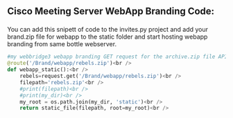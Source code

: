 ## Cisco Meeting Server WebApp Branding Code:<br /><p />
You can add this snipett of code to the invites.py project and add your brand.zip file for webapp to the static folder and 
start hosting webapp branding from same bottle webserver.<br /><p />



```python
#my webbridge3 webapp branding GET request for the archive.zip file API Sends http://<bottle webserver ip>:8080/Brand/webapp/rebels.zip<br />
@route('/Brand/webapp/rebels.zip')<br />
def webapp_static():<br />
    rebels=request.get('/Brand/webapp/rebels.zip')<br />
    filepath='rebels.zip'<br />
    #print(filepath)<br />
    #print(my_dir)<br />
    my_root = os.path.join(my_dir, 'static')<br />
    return static_file(filepath, root=my_root)<br />
```
